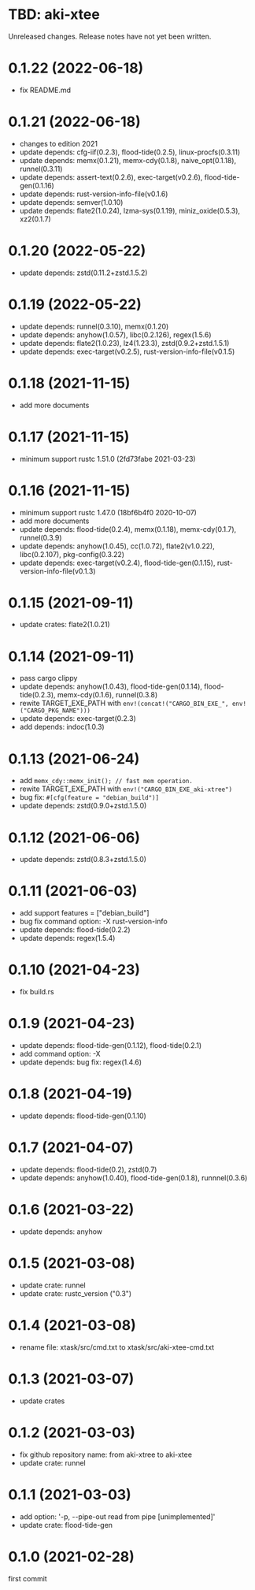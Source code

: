 TBD: aki-xtee
===
Unreleased changes. Release notes have not yet been written.

0.1.22 (2022-06-18)
=====

* fix README.md

0.1.21 (2022-06-18)
=====

* changes to edition 2021
* update depends: cfg-iif(0.2.3), flood-tide(0.2.5), linux-procfs(0.3.11)
* update depends: memx(0.1.21), memx-cdy(0.1.8), naive_opt(0.1.18), runnel(0.3.11)
* update depends: assert-text(0.2.6), exec-target(v0.2.6), flood-tide-gen(0.1.16)
* update depends: rust-version-info-file(v0.1.6)
* update depends: semver(1.0.10)
* update depends: flate2(1.0.24), lzma-sys(0.1.19), miniz_oxide(0.5.3), xz2(0.1.7)

0.1.20 (2022-05-22)
=====

* update depends: zstd(0.11.2+zstd.1.5.2)

0.1.19 (2022-05-22)
=====

* update depends: runnel(0.3.10), memx(0.1.20)
* update depends: anyhow(1.0.57), libc(0.2.126), regex(1.5.6)
* update depends: flate2(1.0.23), lz4(1.23.3), zstd(0.9.2+zstd.1.5.1)
* update depends: exec-target(v0.2.5), rust-version-info-file(v0.1.5)

0.1.18 (2021-11-15)
=====

* add more documents

0.1.17 (2021-11-15)
=====

* minimum support rustc 1.51.0 (2fd73fabe 2021-03-23)

0.1.16 (2021-11-15)
=====

* minimum support rustc 1.47.0 (18bf6b4f0 2020-10-07)
* add more documents
* update depends: flood-tide(0.2.4), memx(0.1.18), memx-cdy(0.1.7), runnel(0.3.9)
* update depends: anyhow(1.0.45), cc(1.0.72), flate2(v1.0.22), libc(0.2.107), pkg-config(0.3.22)
* update depends: exec-target(v0.2.4), flood-tide-gen(0.1.15), rust-version-info-file(v0.1.3)

0.1.15 (2021-09-11)
=====

* update crates: flate2(1.0.21)

0.1.14 (2021-09-11)
=====

* pass cargo clippy
* update depends: anyhow(1.0.43), flood-tide-gen(0.1.14), flood-tide(0.2.3), memx-cdy(0.1.6), runnel(0.3.8)
* rewite TARGET_EXE_PATH with `env!(concat!("CARGO_BIN_EXE_", env!("CARGO_PKG_NAME")))`
* update depends: exec-target(0.2.3)
* add depends: indoc(1.0.3)

0.1.13 (2021-06-24)
=====

* add `memx_cdy::memx_init(); // fast mem operation.`
* rewite TARGET_EXE_PATH with `env!("CARGO_BIN_EXE_aki-xtree")`
* bug fix: `#[cfg(feature = "debian_build")]`
* update depends: zstd(0.9.0+zstd.1.5.0)

0.1.12 (2021-06-06)
=====

* update depends: zstd(0.8.3+zstd.1.5.0)

0.1.11 (2021-06-03)
=====

* add support features = \["debian_build"\]
* bug fix command option: -X rust-version-info
* update depends: flood-tide(0.2.2)
* update depends: regex(1.5.4)

0.1.10 (2021-04-23)
=====

* fix build.rs

0.1.9 (2021-04-23)
=====

* update depends: flood-tide-gen(0.1.12), flood-tide(0.2.1)
* add command option: -X
* update depends: bug fix: regex(1.4.6)

0.1.8 (2021-04-19)
=====

* update depends: flood-tide-gen(0.1.10)

0.1.7 (2021-04-07)
=====

* update depends: flood-tide(0.2), zstd(0.7)
* update depends: anyhow(1.0.40), flood-tide-gen(0.1.8), runnnel(0.3.6)

0.1.6 (2021-03-22)
=====

* update depends: anyhow

0.1.5 (2021-03-08)
=====

* update crate: runnel
* update crate: rustc_version ("0.3")

0.1.4 (2021-03-08)
=====

* rename file: xtask/src/cmd.txt to xtask/src/aki-xtee-cmd.txt

0.1.3 (2021-03-07)
=====

* update crates

0.1.2 (2021-03-03)
=====

* fix github repository name: from aki-xtree to aki-xtee
* update crate: runnel

0.1.1 (2021-03-03)
=====

* add option: '-p, --pipe-out <num>   read from pipe <num> [unimplemented]'
* update crate: flood-tide-gen

0.1.0 (2021-02-28)
=====
first commit
